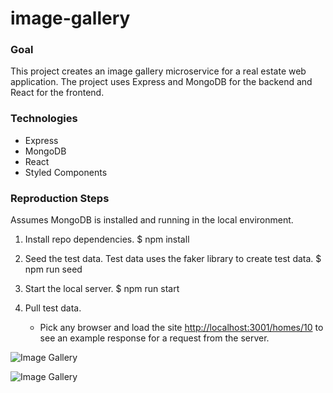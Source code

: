 # image-gallery

### Goal
This project creates an image gallery microservice for a real estate web application.  The project uses Express and MongoDB for the backend and React for the frontend.

### Technologies
  - Express
  - MongoDB
  - React
  - Styled Components

### Reproduction Steps
Assumes MongoDB is installed and running in the local environment.

1. Install repo dependencies.
    $ npm install

2. Seed the test data. Test data uses the faker library to create test data.
    $ npm run seed

3. Start the local server.
    $ npm run start

4. Pull test data.
    - Pick any browser and load the site <http://localhost:3001/homes/10> to see an example response for a request from the server.

![Image Gallery](https://github.com/joshua-t-liu/image-gallery/blob/master/image/photos.png)

![Image Gallery](https://github.com/joshua-t-liu/image-gallery/blob/master/image/schools.png)